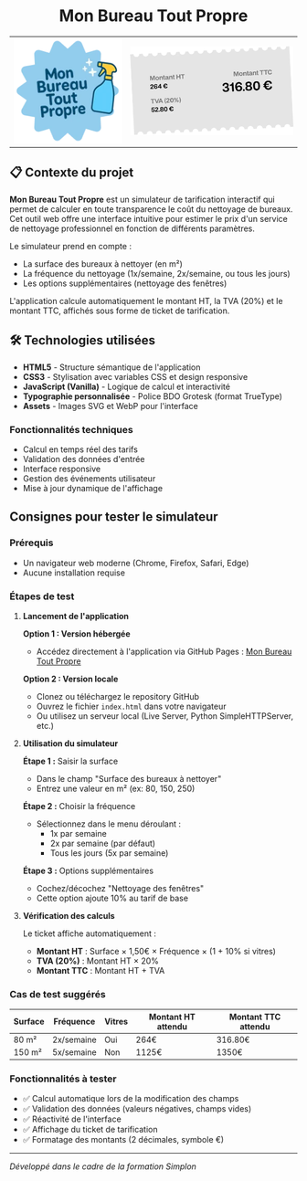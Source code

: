 <div align="center">
  <h1>Mon Bureau Tout Propre</h1>
  <table style="border: none !important;">
    <tr>
      <td align="left" style="border: none !important;">
        <img src="assets/images/logo-badge.webp" alt="Logo Mon Bureau Tout Propre" width="200">
      </td>
      <td align="right" style="border: none !important;">
        <img src="assets/images/ticket-exemple.webp" alt="Exemple de ticket de tarification" width="300">
      </td>
    </tr>
  </table>
</div>

## 📋 Contexte du projet

**Mon Bureau Tout Propre** est un simulateur de tarification interactif qui permet de calculer en toute transparence le coût du nettoyage de bureaux. Cet outil web offre une interface intuitive pour estimer le prix d'un service de nettoyage professionnel en fonction de différents paramètres.

Le simulateur prend en compte :

- La surface des bureaux à nettoyer (en m²)
- La fréquence du nettoyage (1x/semaine, 2x/semaine, ou tous les jours)
- Les options supplémentaires (nettoyage des fenêtres)

L'application calcule automatiquement le montant HT, la TVA (20%) et le montant TTC, affichés sous forme de ticket de tarification.

## 🛠️ Technologies utilisées

- **HTML5** - Structure sémantique de l'application
- **CSS3** - Stylisation avec variables CSS et design responsive
- **JavaScript (Vanilla)** - Logique de calcul et interactivité
- **Typographie personnalisée** - Police BDO Grotesk (format TrueType)
- **Assets** - Images SVG et WebP pour l'interface

### Fonctionnalités techniques

- Calcul en temps réel des tarifs
- Validation des données d'entrée
- Interface responsive
- Gestion des événements utilisateur
- Mise à jour dynamique de l'affichage

## Consignes pour tester le simulateur

### Prérequis

- Un navigateur web moderne (Chrome, Firefox, Safari, Edge)
- Aucune installation requise

### Étapes de test

1. **Lancement de l'application**

   **Option 1 : Version hébergée**

   - Accédez directement à l'application via GitHub Pages : [Mon Bureau Tout Propre](https://heyanto.github.io/mon-bureau-tout-propre/)

   **Option 2 : Version locale**

   - Clonez ou téléchargez le repository GitHub
   - Ouvrez le fichier `index.html` dans votre navigateur
   - Ou utilisez un serveur local (Live Server, Python SimpleHTTPServer, etc.)

2. **Utilisation du simulateur**

   **Étape 1 :** Saisir la surface

   - Dans le champ "Surface des bureaux à nettoyer"
   - Entrez une valeur en m² (ex: 80, 150, 250)

   **Étape 2 :** Choisir la fréquence

   - Sélectionnez dans le menu déroulant :
     - 1x par semaine
     - 2x par semaine (par défaut)
     - Tous les jours (5x par semaine)

   **Étape 3 :** Options supplémentaires

   - Cochez/décochez "Nettoyage des fenêtres"
   - Cette option ajoute 10% au tarif de base

3. **Vérification des calculs**

   Le ticket affiche automatiquement :

   - **Montant HT** : Surface × 1,50€ × Fréquence × (1 + 10% si vitres)
   - **TVA (20%)** : Montant HT × 20%
   - **Montant TTC** : Montant HT + TVA

### Cas de test suggérés

| Surface | Fréquence  | Vitres | Montant HT attendu | Montant TTC attendu |
| ------- | ---------- | ------ | ------------------ | ------------------- |
| 80 m²   | 2x/semaine | Oui    | 264€               | 316.80€             |
| 150 m²  | 5x/semaine | Non    | 1125€              | 1350€               |

### Fonctionnalités à tester

- ✅ Calcul automatique lors de la modification des champs
- ✅ Validation des données (valeurs négatives, champs vides)
- ✅ Réactivité de l'interface
- ✅ Affichage du ticket de tarification
- ✅ Formatage des montants (2 décimales, symbole €)

---

_Développé dans le cadre de la formation Simplon_
